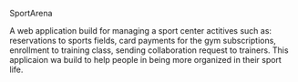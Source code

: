 SportArena

A web application build for managing a sport center actitives such as: reservations to sports fields, card payments for the gym subscriptions, enrollment to training class, sending collaboration request to trainers.
This applicaion wa build to help people in being more organized in their sport life.
